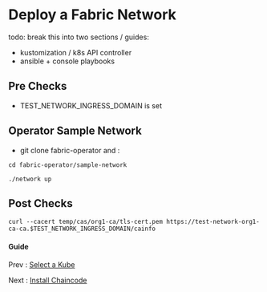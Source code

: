# Deploy a Fabric Network 

todo: break this into two sections / guides:
- kustomization / k8s API controller
- ansible + console playbooks



## Pre Checks 

- TEST_NETWORK_INGRESS_DOMAIN is set 



## Operator Sample Network 

- git clone fabric-operator and : 

```shell
cd fabric-operator/sample-network

./network up
```



## Post Checks 

```shell
curl --cacert temp/cas/org1-ca/tls-cert.pem https://test-network-org1-ca-ca.$TEST_NETWORK_INGRESS_DOMAIN/cainfo
```





#### Guide

Prev : [Select a Kube](10-kube.md)

Next : [Install Chaincode](30-chaincode.md)

